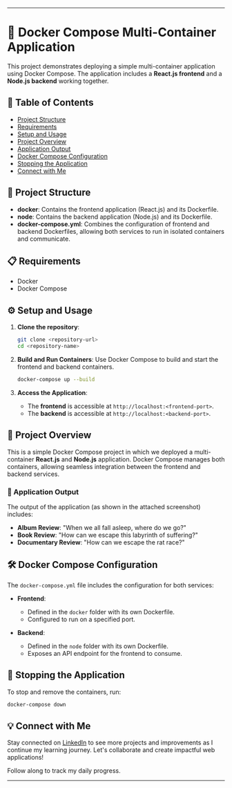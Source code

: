 
---

# 🚀 Docker Compose Multi-Container Application

This project demonstrates deploying a simple multi-container application using Docker Compose. The application includes a **React.js frontend** and a **Node.js backend** working together.

## 📑 Table of Contents

- [Project Structure](#-project-structure)
- [Requirements](#-requirements)
- [Setup and Usage](#️-setup-and-usage)
- [Project Overview](#-project-overview)
- [Application Output](#-application-output)
- [Docker Compose Configuration](#%EF%B8%8F-docker-compose-configuration)
- [Stopping the Application](#-stopping-the-application)
- [Connect with Me](#-connect-with-me)

## 📂 Project Structure

- **docker**: Contains the frontend application (React.js) and its Dockerfile.
- **node**: Contains the backend application (Node.js) and its Dockerfile.
- **docker-compose.yml**: Combines the configuration of frontend and backend Dockerfiles, allowing both services to run in isolated containers and communicate.

## 📋 Requirements

- Docker
- Docker Compose

## ⚙️ Setup and Usage

1. **Clone the repository**:
   ```bash
   git clone <repository-url>
   cd <repository-name>
   ```

2. **Build and Run Containers**:
   Use Docker Compose to build and start the frontend and backend containers.
   ```bash
   docker-compose up --build
   ```

3. **Access the Application**:
   - The **frontend** is accessible at `http://localhost:<frontend-port>`.
   - The **backend** is accessible at `http://localhost:<backend-port>`.

## 📝 Project Overview

This is a simple Docker Compose project in which we deployed a multi-container **React.js** and **Node.js** application. Docker Compose manages both containers, allowing seamless integration between the frontend and backend services.

### 📸 Application Output

The output of the application (as shown in the attached screenshot) includes:

- **Album Review**: "When we all fall asleep, where do we go?"
- **Book Review**: "How can we escape this labyrinth of suffering?"
- **Documentary Review**: "How can we escape the rat race?"

## 🛠️ Docker Compose Configuration

The `docker-compose.yml` file includes the configuration for both services:

- **Frontend**:
  - Defined in the `docker` folder with its own Dockerfile.
  - Configured to run on a specified port.
  
- **Backend**:
  - Defined in the `node` folder with its own Dockerfile.
  - Exposes an API endpoint for the frontend to consume.

## 🛑 Stopping the Application

To stop and remove the containers, run:
```bash
docker-compose down
```

## 💡 Connect with Me

Stay connected on [LinkedIn](https://www.linkedin.com/in/-kartikjain/) to see more projects and improvements as I continue my learning journey. Let's collaborate and create impactful web applications!

Follow along to track my daily progress.

---